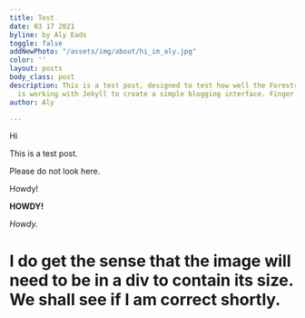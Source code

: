 ```yaml
---
title: Test
date: 03 17 2021
byline: by Aly Eads
toggle: false
addNewPhoto: "/assets/img/about/hi_im_aly.jpg"
color: ''
layout: posts
body_class: post
description: This is a test post, designed to test how well the Forestry.io CMS system
  is working with Jekyll to create a simple blogging interface. Finger's Crossed!
author: Aly

---
```

Hi

This is a test post.

Please do not look here.

Howdy!

**HOWDY!**

_Howdy._

# I do get the sense that the image will need to be in a div to contain its size. We shall see if I am correct shortly.